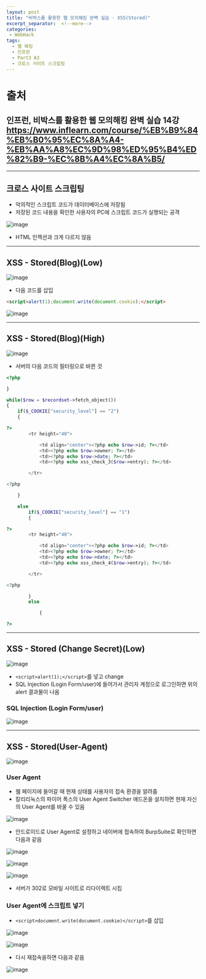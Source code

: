 ```yaml
---
layout: post
title: "비박스를 활용한 웹 모의해킹 완벽 실습 - XSS(Stored)"
excerpt_separator:  <!--more-->
categories:
 - WebHack
tags:
  - 웹 해킹
  - 인프런
  - Part3 A3
  - 크로스 사이트 스크립팅
---
```


<!--more-->

# 출처

## 인프런, 비박스를 활용한 웹 모의해킹 완벽 실습 14강 <https://www.inflearn.com/course/%EB%B9%84%EB%B0%95%EC%8A%A4-%EB%AA%A8%EC%9D%98%ED%95%B4%ED%82%B9-%EC%8B%A4%EC%8A%B5/>

---

## 크로스 사이트 스크립팅

* 악의적인 스크립트 코드가 데이터베이스에 저장됨
* 저장된 코드 내용을 확인한 사용자의 PC에 스크립트 코드가 실행되는 공격

![image](https://user-images.githubusercontent.com/28076542/52530557-22229680-2d4b-11e9-9895-e5e28806ff80.png)

* HTML 인젝션과 크게 다르지 않음

---

## XSS - Stored(Blog)(Low)

![image](https://user-images.githubusercontent.com/28076542/52530575-5ac27000-2d4b-11e9-9e26-c7a6eee4132f.png)

* 다음 코드를 삽입

```html
<script>alert(1);document.write(document.cookie);</script>
```

![image](https://user-images.githubusercontent.com/28076542/52530607-8a717800-2d4b-11e9-8160-0aa1e093afcc.png)

---

## XSS - Stored(Blog)(High)

![image](https://user-images.githubusercontent.com/28076542/52530776-b2fa7180-2d4d-11e9-8991-5164bd2cd673.png)

* 서버의 다음 코드의 필터링으로 바뀐 것

```php
<?php

}

while($row = $recordset->fetch_object())
{
    if($_COOKIE["security_level"] == "2")
    {

?>
        <tr height="40">

            <td align="center"><?php echo $row->id; ?></td>
            <td><?php echo $row->owner; ?></td>
            <td><?php echo $row->date; ?></td>
            <td><?php echo xss_check_3($row->entry); ?></td>

        </tr>

<?php

    }

    else
        if($_COOKIE["security_level"] == "1")
        {

?>
        <tr height="40">

            <td align="center"><?php echo $row->id; ?></td>
            <td><?php echo $row->owner; ?></td>
            <td><?php echo $row->date; ?></td>
            <td><?php echo xss_check_4($row->entry); ?></td>

        </tr>

<?php

        }
        else

            {

?>
```

---

## XSS - Stored (Change Secret)(Low)

![image](https://user-images.githubusercontent.com/28076542/52530806-50ee3c00-2d4e-11e9-93e2-f92e94992fce.png)

* `<script>alert(1);</script>`를 넣고 change
* SQL Injection (Login Form/user)에 들어가서 관리자 계정으로 로그인하면 위의 alert 결과물이 나옴

### SQL Injection (Login Form/user)

![image](https://user-images.githubusercontent.com/28076542/52530828-b7735a00-2d4e-11e9-8c02-07c225839469.png)

---

## XSS - Stored(User-Agent)

![image](https://user-images.githubusercontent.com/28076542/52530837-f1446080-2d4e-11e9-9bdb-191fbf7ff0e7.png)

### User Agent

* 웸 페이지에 들어갈 때 현재 상태를 사용자의 접속 환경을 알려줌
* 칼리리눅스의 파이어 폭스의 User Agent Switcher 애드온을 설치하면 현재 자신의 User Agent를 바꿀 수 있음

![image](https://user-images.githubusercontent.com/28076542/52531051-a9bfd380-2d52-11e9-940b-982d870f7de8.png)

* 안드로이드로 User Agent로 설정하고 네이버에 접속하여 BurpSuite로 확인하면 다음과 같음

![image](https://user-images.githubusercontent.com/28076542/52531058-d247cd80-2d52-11e9-8013-1b13a5e34fde.png)

![image](https://user-images.githubusercontent.com/28076542/52530901-767c4500-2d50-11e9-94fc-676c421e2345.png)

![image](https://user-images.githubusercontent.com/28076542/52530906-8b58d880-2d50-11e9-881d-0fc2e7dea39d.png)

* 서버가 302로 모바일 사이트로 리다이렉트 시킴

### User Agent에 스크립트 넣기

* `<script>document.write(document.cookie)</script>`를 삽입

![image](https://user-images.githubusercontent.com/28076542/52531083-3ec2cc80-2d53-11e9-83b2-173d5353bfbe.png)

![image](https://user-images.githubusercontent.com/28076542/52531092-6f0a6b00-2d53-11e9-9c81-ca12784e4702.png)

* 다시 재접속을하면 다음과 같음

![image](https://user-images.githubusercontent.com/28076542/52531098-8184a480-2d53-11e9-94a1-004d30a358a9.png)